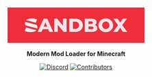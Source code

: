 <p align="center">
    <img src="https://raw.githubusercontent.com/sandboxpowered/sandbox2/main/.github/assets/github.png" width="320" alt="Sandbox Loader">
</p>  

<p align="center">
	<strong>  
		Modern Mod Loader for Minecraft
	</strong>  
</p>

<p align="center">  
    <a href="https://discord.gg/fTZSX9Y7uz"><img src="https://img.shields.io/discord/752614300413329510.svg?style=for-the-badge&logo=discord&logoColor=white" alt="Discord"/></a>  
    <a href="https://github.com/SandboxPowered/Sandbox2/graphs/contributors"><img src="https://img.shields.io/github/contributors/SandboxPowered/Sandbox2.svg?style=for-the-badge&logo=github" alt="Contributors"/></a>  
</p>